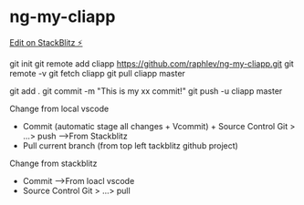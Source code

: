 # ng-my-cliapp

[Edit on StackBlitz ⚡️](https://stackblitz.com/edit/ng-my-cliapp)

git init
git remote add cliapp https://github.com/raphlev/ng-my-cliapp.git
git remote -v
git fetch cliapp
git pull cliapp master

git add .
git commit -m "This is my xx commit!"
git push -u cliapp master

Change from local vscode
- Commit (automatic stage all changes + Vcommit) + Source Control Git > ...> push
-->From Stackblitz
- Pull current branch (from top left tackblitz github project)

Change from stackblitz
- Commit
-->From loacl vscode
- Source Control Git > ...> pull

